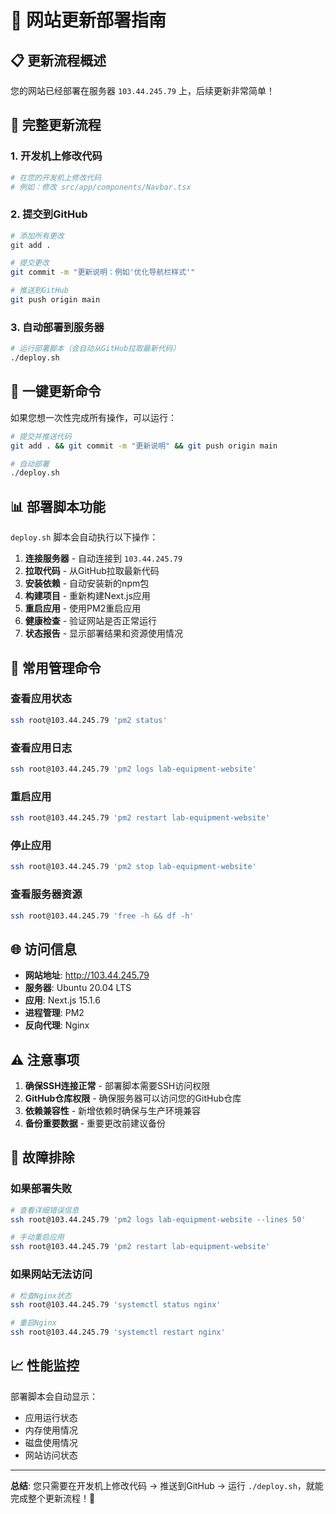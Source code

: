 # 🚀 网站更新部署指南

## 📋 更新流程概述

您的网站已经部署在服务器 `103.44.245.79` 上，后续更新非常简单！

## 🔄 完整更新流程

### 1. 开发机上修改代码
```bash
# 在您的开发机上修改代码
# 例如：修改 src/app/components/Navbar.tsx
```

### 2. 提交到GitHub
```bash
# 添加所有更改
git add .

# 提交更改
git commit -m "更新说明：例如'优化导航栏样式'"

# 推送到GitHub
git push origin main
```

### 3. 自动部署到服务器
```bash
# 运行部署脚本（会自动从GitHub拉取最新代码）
./deploy.sh
```

## 🎯 一键更新命令

如果您想一次性完成所有操作，可以运行：

```bash
# 提交并推送代码
git add . && git commit -m "更新说明" && git push origin main

# 自动部署
./deploy.sh
```

## 📊 部署脚本功能

`deploy.sh` 脚本会自动执行以下操作：

1. **连接服务器** - 自动连接到 `103.44.245.79`
2. **拉取代码** - 从GitHub拉取最新代码
3. **安装依赖** - 自动安装新的npm包
4. **构建项目** - 重新构建Next.js应用
5. **重启应用** - 使用PM2重启应用
6. **健康检查** - 验证网站是否正常运行
7. **状态报告** - 显示部署结果和资源使用情况

## 🔧 常用管理命令

### 查看应用状态
```bash
ssh root@103.44.245.79 'pm2 status'
```

### 查看应用日志
```bash
ssh root@103.44.245.79 'pm2 logs lab-equipment-website'
```

### 重启应用
```bash
ssh root@103.44.245.79 'pm2 restart lab-equipment-website'
```

### 停止应用
```bash
ssh root@103.44.245.79 'pm2 stop lab-equipment-website'
```

### 查看服务器资源
```bash
ssh root@103.44.245.79 'free -h && df -h'
```

## 🌐 访问信息

- **网站地址**: http://103.44.245.79
- **服务器**: Ubuntu 20.04 LTS
- **应用**: Next.js 15.1.6
- **进程管理**: PM2
- **反向代理**: Nginx

## ⚠️ 注意事项

1. **确保SSH连接正常** - 部署脚本需要SSH访问权限
2. **GitHub仓库权限** - 确保服务器可以访问您的GitHub仓库
3. **依赖兼容性** - 新增依赖时确保与生产环境兼容
4. **备份重要数据** - 重要更改前建议备份

## 🚨 故障排除

### 如果部署失败
```bash
# 查看详细错误信息
ssh root@103.44.245.79 'pm2 logs lab-equipment-website --lines 50'

# 手动重启应用
ssh root@103.44.245.79 'pm2 restart lab-equipment-website'
```

### 如果网站无法访问
```bash
# 检查Nginx状态
ssh root@103.44.245.79 'systemctl status nginx'

# 重启Nginx
ssh root@103.44.245.79 'systemctl restart nginx'
```

## 📈 性能监控

部署脚本会自动显示：
- 应用运行状态
- 内存使用情况
- 磁盘使用情况
- 网站访问状态

---

**总结**: 您只需要在开发机上修改代码 → 推送到GitHub → 运行 `./deploy.sh`，就能完成整个更新流程！🎉 